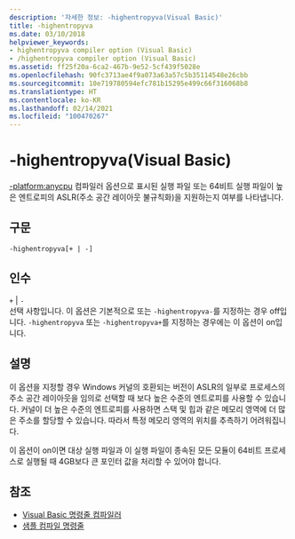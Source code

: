 ```yaml
---
description: '자세한 정보: -highentropyva(Visual Basic)'
title: -highentropyva
ms.date: 03/10/2018
helpviewer_keywords:
- highentropyva compiler option (Visual Basic)
- /highentropyva compiler option (Visual Basic)
ms.assetid: ff25f20a-6ca2-467b-9e52-5cf439f5028e
ms.openlocfilehash: 90fc3713ae4f9a073a63a57c5b35114548e26cbb
ms.sourcegitcommit: 10e719780594efc781b15295e499c66f316068b8
ms.translationtype: HT
ms.contentlocale: ko-KR
ms.lasthandoff: 02/14/2021
ms.locfileid: "100470267"
---
```

# <a name="-highentropyva-visual-basic"></a>-highentropyva(Visual Basic)

[-platform:anycpu](platform.md) 컴파일러 옵션으로 표시된 실행 파일 또는 64비트 실행 파일이 높은 엔트로피의 ASLR(주소 공간 레이아웃 불규칙화)을 지원하는지 여부를 나타냅니다.  
  
## <a name="syntax"></a>구문  
  
```console  
-highentropyva[+ | -]  
```  
  
## <a name="arguments"></a>인수  

 `+` &#124; `-`  
 선택 사항입니다. 이 옵션은 기본적으로 또는 `-highentropyva-`를 지정하는 경우 off입니다. `-highentropyva` 또는 `-highentropyva+`를 지정하는 경우에는 이 옵션이 on입니다.  
  
## <a name="remarks"></a>설명  

 이 옵션을 지정할 경우 Windows 커널의 호환되는 버전이 ASLR의 일부로 프로세스의 주소 공간 레이아웃을 임의로 선택할 때 보다 높은 수준의 엔트로피를 사용할 수 있습니다. 커널이 더 높은 수준의 엔트로피를 사용하면 스택 및 힙과 같은 메모리 영역에 더 많은 주소를 할당할 수 있습니다. 따라서 특정 메모리 영역의 위치를 추측하기 어려워집니다.  
  
 이 옵션이 on이면 대상 실행 파일과 이 실행 파일이 종속된 모든 모듈이 64비트 프로세스로 실행될 때 4GB보다 큰 포인터 값을 처리할 수 있어야 합니다.  
  
## <a name="see-also"></a>참조

- [Visual Basic 명령줄 컴파일러](index.md)
- [샘플 컴파일 명령줄](sample-compilation-command-lines.md)
